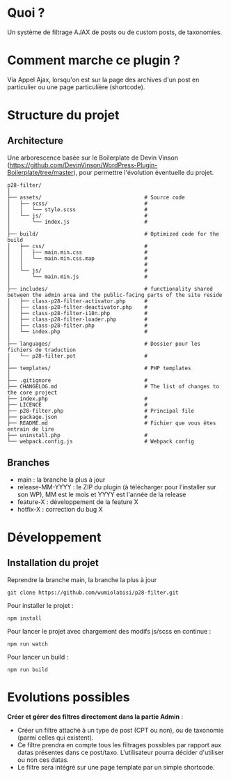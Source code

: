 # Quoi ?
Un système de filtrage AJAX de posts ou de custom posts, de taxonomies.

# Comment marche ce plugin ?
Via Appel Ajax, lorsqu'on est sur la page des archives d'un post en particulier ou une page particulière (shortcode).


# Structure du projet
## Architecture 
Une arborescence basée sur le Boilerplate de Devin Vinson (https://github.com/DevinVinson/WordPress-Plugin-Boilerplate/tree/master), pour permettre l'évolution éventuelle du projet.
```
p28-filter/
│
├── assets/                                 # Source code
│   ├── scss/                               # 
│   │   └── style.scss                      # 
│   └── js/                                 #
│       └── index.js                        # 
│
├── build/                                  # Optimized code for the build
│   ├── css/                                # 
│   │   ├── main.min.css                    # 
│   │   └── main.min.css.map                #
│   │                                       # 
│   └── js/                                 #
│       └── main.min.js                     # 
│
├── includes/                               # functionality shared between the admin area and the public-facing parts of the site reside
│   ├── class-p28-filter-activator.php      # 
│   ├── class-p28-filter-deactivator.php    # 
│   ├── class-p28-filter-i18n.php           # 
│   ├── class-p28-filter-loader.php         # 
│   ├── class-p28-filter.php                # 
│   └── index.php                           # 
│
├── languages/                              # Dossier pour les fichiers de traduction
│   └── p28-filter.pot                      # 
│
├── templates/                              # PHP templates
│
├── .gitignore                              # 
├── CHANGELOG.md                            # The list of changes to the core project
├── index.php                               # 
├── LICENCE                                 # 
├── p28-filter.php                          # Principal file
├── package.json                            # 
├── README.md                               # Fichier que vous êtes entrain de lire
├── uninstall.php                           # 
└── webpack.config.js                       # Webpack config  
```
## Branches
* main : la branche la plus à jour
* release-MM-YYYY : le ZIP du plugin (à télécharger pour l'installer sur son WP), MM est le mois et YYYY est l'année de la release
* feature-X : développement de la feature X
* hotfix-X : correction du bug X 

# Développement
## Installation du projet
Reprendre la branche main, la branche la plus à jour
```
git clone https://github.com/wumiolabisi/p28-filter.git
```
Pour installer le projet :
```
npm install
```

Pour lancer le projet avec chargement des modifs js/scss en continue : 
```
npm run watch
```

Pour lancer un build :
```
npm run build
```


# Evolutions possibles

**Créer et gérer des filtres directement dans la partie Admin** : 
* Créer un filtre attaché à un type de post (CPT ou non), ou de taxonomie (parmi celles qui existent).
* Ce filtre prendra en compte tous les filtrages possibles par rapport aux datas présentes dans ce post/taxo. L'utilisateur pourra décider d'utiliser ou non ces datas.
* Le filtre sera intégré sur une page template par un simple shortcode.